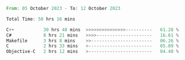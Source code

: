 <!--<div align=center><img src="https://leetcard.jacoblin.cool/CalvinWan0101"></div>-->

<!--START_SECTION:waka-->

```rust
From: 05 October 2023 - To: 12 October 2023

Total Time: 50 hrs 16 mins

C++           30 hrs 48 mins  >>>>>>>>>>>>>>>----------   61.28 %
C#            8 hrs 21 mins   >>>>---------------------   16.61 %
Makefile      3 hrs 8 mins    >>-----------------------   06.26 %
C             2 hrs 33 mins   >------------------------   05.09 %
Objective-C   2 hrs 12 mins   >------------------------   04.40 %
```

<!--END_SECTION:waka-->
